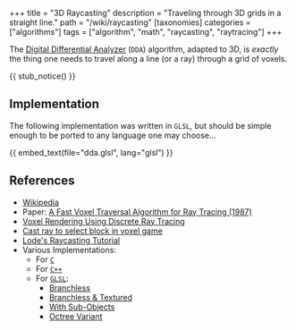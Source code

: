+++
title = "3D Raycasting"
description = "Traveling through 3D grids in a straight line."
path = "/wiki/raycasting"
[taxonomies]
categories = ["algorithms"]
tags = ["algorithm", "math", "raycasting", "raytracing"]
+++

The [Digital Differential Analyzer](https://en.wikipedia.org/wiki/Digital_differential_analyzer_(graphics_algorithm)) (`DDA`) algorithm,
adapted to 3D, is *exactly* the thing one needs to travel along a line (or a ray) through a grid of voxels.

<!-- more -->

{{ stub_notice() }}

## Implementation

The following implementation was written in `GLSL`,
but should be simple enough to be ported to any language one may choose...

{{ embed_text(file="dda.glsl", lang="glsl") }}

## References

- [Wikipedia](https://en.wikipedia.org/wiki/Digital_differential_analyzer_(graphics_algorithm))
- Paper: [A Fast Voxel Traversal Algorithm for Ray Tracing (1987)](http://www.cse.yorku.ca/~amana/research/grid.pdf)
- [Voxel Rendering Using Discrete Ray Tracing](https://castingrays.blogspot.com/2014/01/voxel-rendering-using-discrete-ray.html)
- [Cast ray to select block in voxel game](https://gamedev.stackexchange.com/a/49423)
- [Lode's Raycasting Tutorial](https://lodev.org/cgtutor/raycasting.html)
- Various Implementations:
  - For [`C`](https://webdocs.cs.ualberta.ca/~graphics/books/GraphicsGems/gemsiv/vox_traverse.c)
  - For [`C++`](https://gist.github.com/garymacindoe/895430c1e53a6e50cb35)
  - For [`GLSL`](https://www.shadertoy.com/view/XddcWn):
    - [Branchless](https://www.shadertoy.com/view/4dX3zl)
    - [Branchless & Textured](https://www.shadertoy.com/view/7dK3D3)
    - [With Sub-Objects](https://www.shadertoy.com/view/7stXzn)
    - [Octree Variant](https://www.shadertoy.com/view/4sVfWw)
